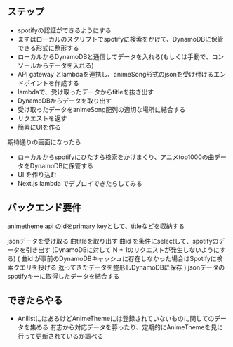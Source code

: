 ## ステップ
- spotifyの認証ができるようにする
- まずはローカルのスクリプトでspotifyに検索をかけて、DynamoDBに保管できる形式に整形する
- ローカルからDynamoDBと通信してデータを入れる(もしくは手動で、コンソールからデータを入れる)
- API gateway とlambdaを連携し、animeSong形式のjsonを受け付けるエンドポイントを作成する
- lambdaで、受け取ったデータからtitleを抜き出す
- DynamoDBからデータを取り出す
- 受け取ったデータをanimeSong配列の適切な場所に結合する
- リクエストを返す
- 簡素にUIを作る

期待通りの画面になったら
- ローカルからspotifyにひたすら検索をかけまくり、アニメtop1000の曲データをDynamoDBに保管する
- UI を作り込む
- Next.js lambda でデプロイできたらしてみる


## バックエンド要件
animetheme api のidをprimary keyとして、titleなどを収納する

jsonデータを受け取る
曲titleを取り出す
曲id を条件にselectして、spotifyのデータを引き出す
(DynamoDBに対して N + 1のリクエストが発生しないようにする)
(
曲id が事前のDynamoDBキャッシュに存在しなかった場合はSpotifyに検索クエリを投げる
返ってきたデータを整形しDynamoDBに保存
)
jsonデータのspotifyキーに取得したデータを結合する

## できたらやる
- AnilistにはあるけどAnimeThemeには登録されていないものに関してのデータを集める
有志から対応データを募ったり、定期的にAnimeThemeを見に行って更新されているか調べる
